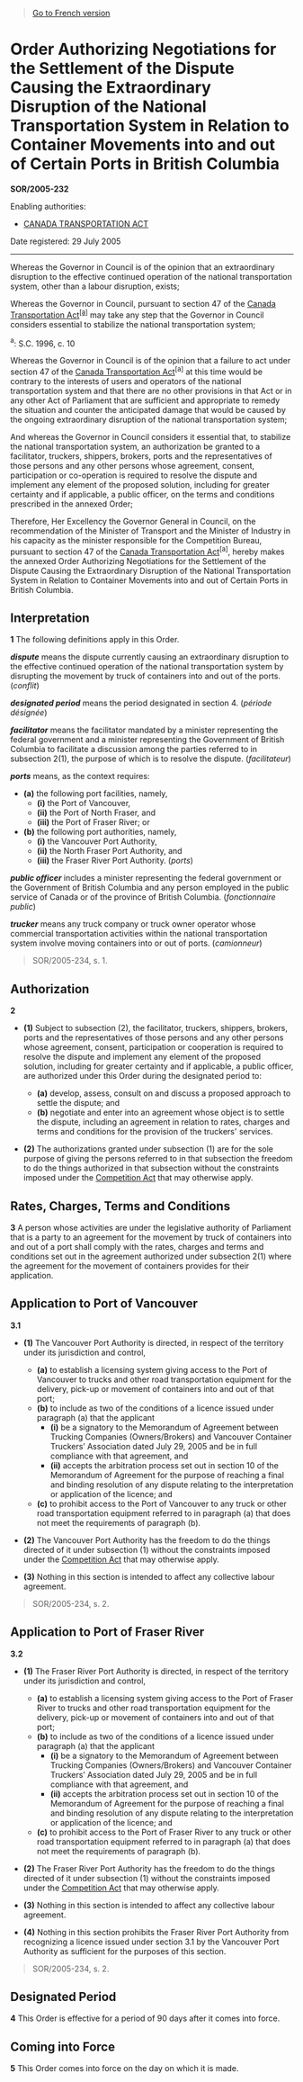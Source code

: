 > [Go to French version](/fr/Règlements/Décrets,%20ordonnances%20et%20règlements%20statutaires/2005/232.md)

# Order Authorizing Negotiations for the Settlement of the Dispute Causing the Extraordinary Disruption of the National Transportation System in Relation to Container Movements into and out of Certain Ports in British Columbia

**SOR/2005-232**

Enabling authorities: 
- [CANADA TRANSPORTATION ACT](/en/Acts/Statutes%20of%20Canada/1996/c.%2010.md)

Date registered: 29 July 2005

----------

Whereas the Governor in Council is of the opinion that an extraordinary disruption to the effective continued operation of the national transportation system, other than a labour disruption, exists;

Whereas the Governor in Council, pursuant to section 47 of the [Canada Transportation Act](/en/Acts/Statutes%20of%20Canada/1996/c.%2010.md)<sup><a href='#footnotea_e'>[a]</a></sup> may take any step that the Governor in Council considers essential to stabilize the national transportation system;

<a name='footnotea_e'><sup>a</sup></a>: S.C. 1996, c. 10<br />

Whereas the Governor in Council is of the opinion that a failure to act under section 47 of the [Canada Transportation Act](/en/Acts/Statutes%20of%20Canada/1996/c.%2010.md)<sup>[a]</sup> at this time would be contrary to the interests of users and operators of the national transportation system and that there are no other provisions in that Act or in any other Act of Parliament that are sufficient and appropriate to remedy the situation and counter the anticipated damage that would be caused by the ongoing extraordinary disruption of the national transportation system;

And whereas the Governor in Council considers it essential that, to stabilize the national transportation system, an authorization be granted to a facilitator, truckers, shippers, brokers, ports and the representatives of those persons and any other persons whose agreement, consent, participation or co-operation is required to resolve the dispute and implement any element of the proposed solution, including for greater certainty and if applicable, a public officer, on the terms and conditions prescribed in the annexed Order;

Therefore, Her Excellency the Governor General in Council, on the recommendation of the Minister of Transport and the Minister of Industry in his capacity as the minister responsible for the Competition Bureau, pursuant to section 47 of the [Canada Transportation Act](/en/Acts/Statutes%20of%20Canada/1996/c.%2010.md)<sup>[a]</sup>, hereby makes the annexed Order Authorizing Negotiations for the Settlement of the Dispute Causing the Extraordinary Disruption of the National Transportation System in Relation to Container Movements into and out of Certain Ports in British Columbia.




## Interpretation


**1** The following definitions apply in this Order.

***dispute*** means the dispute currently causing an extraordinary disruption to the effective continued operation of the national transportation system by disrupting the movement by truck of containers into and out of the ports. (*conflit*)

***designated period*** means the period designated in section 4. (*période désignée*)

***facilitator*** means the facilitator mandated by a minister representing the federal government and a minister representing the Government of British Columbia to facilitate a discussion among the parties referred to in subsection 2(1), the purpose of which is to resolve the dispute. (*facilitateur*)

***ports*** means, as the context requires:
- **(a)** the following port facilities, namely,
	- **(i)** the Port of Vancouver,
	- **(ii)** the Port of North Fraser, and
	- **(iii)** the Port of Fraser River; or
- **(b)** the following port authorities, namely,
	- **(i)** the Vancouver Port Authority,
	- **(ii)** the North Fraser Port Authority, and
	- **(iii)** the Fraser River Port Authority. (*ports*)

***public officer*** includes a minister representing the federal government or the Government of British Columbia and any person employed in the public service of Canada or of the province of British Columbia. (*fonctionnaire public*)

***trucker*** means any truck company or truck owner operator whose commercial transportation activities within the national transportation system involve moving containers into or out of ports. (*camionneur*)
> SOR/2005-234, s. 1.





## Authorization


**2** 

- **(1)** Subject to subsection (2), the facilitator, truckers, shippers, brokers, ports and the representatives of those persons and any other persons whose agreement, consent, participation or cooperation is required to resolve the dispute and implement any element of the proposed solution, including for greater certainty and if applicable, a public officer, are authorized under this Order during the designated period to:
	- **(a)** develop, assess, consult on and discuss a proposed approach to settle the dispute; and
	- **(b)** negotiate and enter into an agreement whose object is to settle the dispute, including an agreement in relation to rates, charges and terms and conditions for the provision of the truckers' services.

- **(2)** The authorizations granted under subsection (1) are for the sole purpose of giving the persons referred to in that subsection the freedom to do the things authorized in that subsection without the constraints imposed under the [Competition Act](/en/Acts/Revised%20Statutes%20of%20Canada/C/C-34.md) that may otherwise apply.




## Rates, Charges, Terms and Conditions


**3** A person whose activities are under the legislative authority of Parliament that is a party to an agreement for the movement by truck of containers into and out of a port shall comply with the rates, charges and terms and conditions set out in the agreement authorized under subsection 2(1) where the agreement for the movement of containers provides for their application.




## Application to Port of Vancouver


**3.1** 

- **(1)** The Vancouver Port Authority is directed, in respect of the territory under its jurisdiction and control,
	- **(a)** to establish a licensing system giving access to the Port of Vancouver to trucks and other road transportation equipment for the delivery, pick-up or movement of containers into and out of that port;
	- **(b)** to include as two of the conditions of a licence issued under paragraph (a) that the applicant
		- **(i)** be a signatory to the Memorandum of Agreement between Trucking Companies (Owners/Brokers) and Vancouver Container Truckers’ Association dated July 29, 2005 and be in full compliance with that agreement, and
		- **(ii)** accepts the arbitration process set out in section 10 of the Memorandum of Agreement for the purpose of reaching a final and binding resolution of any dispute relating to the interpretation or application of the licence; and
	- **(c)** to prohibit access to the Port of Vancouver to any truck or other road transportation equipment referred to in paragraph (a) that does not meet the requirements of paragraph (b).

- **(2)** The Vancouver Port Authority has the freedom to do the things directed of it under subsection (1) without the constraints imposed under the [Competition Act](/en/Acts/Revised%20Statutes%20of%20Canada/C/C-34.md) that may otherwise apply.

- **(3)** Nothing in this section is intended to affect any collective labour agreement.
> SOR/2005-234, s. 2.





## Application to Port of Fraser River


**3.2** 

- **(1)** The Fraser River Port Authority is directed, in respect of the territory under its jurisdiction and control,
	- **(a)** to establish a licensing system giving access to the Port of Fraser River to trucks and other road transportation equipment for the delivery, pick-up or movement of containers into and out of that port;
	- **(b)** to include as two of the conditions of a licence issued under paragraph (a) that the applicant
		- **(i)** be a signatory to the Memorandum of Agreement between Trucking Companies (Owners/Brokers) and Vancouver Container Truckers’ Association dated July 29, 2005 and be in full compliance with that agreement, and
		- **(ii)** accepts the arbitration process set out in section 10 of the Memorandum of Agreement for the purpose of reaching a final and binding resolution of any dispute relating to the interpretation or application of the licence; and
	- **(c)** to prohibit access to the Port of Fraser River to any truck or other road transportation equipment referred to in paragraph (a) that does not meet the requirements of paragraph (b).

- **(2)** The Fraser River Port Authority has the freedom to do the things directed of it under subsection (1) without the constraints imposed under the [Competition Act](/en/Acts/Revised%20Statutes%20of%20Canada/C/C-34.md) that may otherwise apply.

- **(3)** Nothing in this section is intended to affect any collective labour agreement.

- **(4)** Nothing in this section prohibits the Fraser River Port Authority from recognizing a licence issued under section 3.1 by the Vancouver Port Authority as sufficient for the purposes of this section.
> SOR/2005-234, s. 2.





## Designated Period


**4** This Order is effective for a period of 90 days after it comes into force.




## Coming into Force


**5** This Order comes into force on the day on which it is made.


